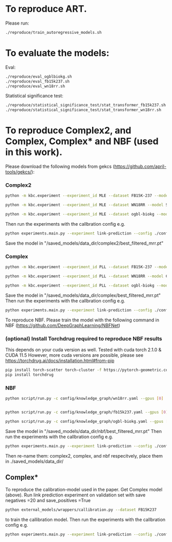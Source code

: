 # To reproduce ART.
Please run:
```bash
./reproduce/train_autoregressive_models.sh
```

# To evaluate the models:



Eval:
```bash
./reproduce/eval_ogblbiokg.sh
./reproduce/eval_fb15k237.sh
./reproduce/eval_wn18rr.sh
```

Statistical significance test:
```bash
./reproduce/statistical_significance_test/stat_transformer_fb15k237.sh
./reproduce/statistical_significance_test/stat_transformer_wn18rr.sh
```




# To reproduce Complex2, and Complex, Complex* and NBF (used in this work).

Please download the following models from gekcs (https://github.com/april-tools/gekcs/): 
### Complex2 

```bash
python -m kbc.experiment --experiment_id MLE --dataset FB15K-237 --model SquaredComplEx --rank 1000 --optimizer Adam --batch_size 500 --learning_rate 0.001 --score_ll True

python -m kbc.experiment --experiment_id MLE --dataset WN18RR --model SquaredComplEx --rank 1000 --optimizer Adam --batch_size 1000 --learning_rate 0.001 --score_ll True

python -m kbc.experiment --experiment_id MLE --dataset ogbl-biokg --model SquaredComplEx --rank 1000 --optimizer Adam --batch_size 5000 --learning_rate 0.001 --score_ll True
```
Then run the experiments with the callbration config e.g.
```bash
python experiments.main.py --experiment link-prediction --config ./configs/fb15k237/complex2.yaml
```

Save the model in "/saved_models/data_dir/complex2/best_filtered_mrr.pt"
### Complex 

```bash
python -m kbc.experiment --experiment_id PLL --dataset FB15K-237 --model ComplEx --rank 1000 --optimizer Adam --batch_size 500 --learning_rate 0.001 --score_lhs True --score_rel True --score_rhs True

python -m kbc.experiment --experiment_id PLL --dataset WN18RR --model ComplEx --rank 1000 --optimizer Adam --batch_size 500 --learning_rate 0.001 --score_lhs True --score_rel True --score_rhs True

python -m kbc.experiment --experiment_id PLL --dataset ogbl-biokg --model ComplEx --rank 1000 --optimizer Adam --batch_size 5000 --learning_rate 0.001 --score_lhs True --score_rel True --score_rhs True
```

Save the model in "/saved_models/data_dir/complex/best_filtered_mrr.pt"
Then run the experiments with the callbration config e.g.
```bash
python experiments.main.py --experiment link-prediction --config ./configs/fb15k237/complex.yaml
```


To reproduce NBF.
Please train the model with the following command in NBF (https://github.com/DeepGraphLearning/NBFNet)


### (optional) Install Torchdrug required to reproduce NBF results
This depends on your cuda version as well. Tested with cuda torch 2.1.0 & CUDA 11.5
However, more cuda versions are possible, please see https://torchdrug.ai/docs/installation.html#from-pip

```bash
pip install torch-scatter torch-cluster -f https://pytorch-geometric.com/whl/torch-2.1.0+cu115.html
pip install torchdrug
```


### NBF 

```bash
python script/run.py -c config/knowledge_graph/wn18rr.yaml --gpus [0] 


python script/run.py -c config/knowledge_graph/fb15k237.yaml --gpus [0] 

python script/run.py -c config/knowledge_graph/ogbl-biokg.yaml --gpus [0] 
```
Save the model in "/saved_models/data_dir/nbf/best_filtered_mrr.pt"
Then run the experiments with the callbration config e.g.
```bash
python experiments.main.py --experiment link-prediction --config ./configs/wn18rr/nbf.yaml
```

Then re-name them: complex2, complex, and nbf respecitvely, place them in ./saved_models/data_dir/
## Complex*
To reproduce the calibration-model used in the paper.
Get Complex model (above). 
Run link prediction experiment on validation set with save negatives =20 and save_positives =True
```bash
python external_models/wrappers/callibration.py --dataset FB15K237

```
to train the callibration model. 
Then run the experiments with the callbration config e.g.
```bash
python experiments.main.py --experiment link-prediction --config ./configs/fb15k237/complexC.yaml
```









